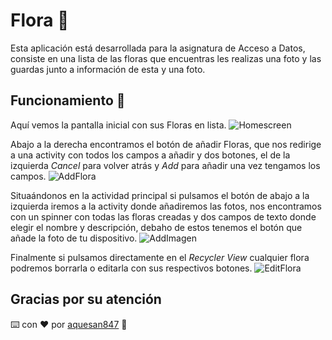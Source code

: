 # Flora 🌻
Esta aplicación está desarrollada para la asignatura de Acceso a Datos, consiste en una lista de las floras que encuentras les realizas una foto y las guardas junto a información de esta y una foto. 


## Funcionamiento 🚀
Aquí vemos la pantalla inicial con sus Floras en lista.
![Homescreen](/../master/Images/Homescreen.png)

Abajo a la derecha encontramos el botón de añadir Floras, que nos redirige a una activity con todos los campos a añadir y dos botones, el de la izquierda _Cancel_ para volver atrás y _Add_ para añadir una vez tengamos los campos.
![AddFlora](/../master/Images/AddFlora.png)

Situaándonos en la actividad principal si pulsamos el botón de abajo a la izquierda iremos a la activity donde añadiremos las fotos, nos encontramos con un spinner con todas las floras creadas y dos campos de texto donde elegir el nombre y descripción, debaho de estos tenemos el botón que añade la foto de tu dispositivo.
![AddImagen](/../master/Images/AddImagen.png)

Finalmente si pulsamos directamente en el _Recycler View_ cualquier flora podremos borrarla o editarla con sus respectivos botones.
![EditFlora](/../master/Images/EditFlora.png)


## Gracias por su atención

⌨️ con ❤️ por [aquesan847](https://github.com/aquesan847) 🍃
